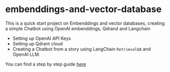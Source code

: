 # embenddings-and-vector-database

This is a quick start project on Embenddings and vector databases, creating a simple Chatbot using OpenAI embenddings, Qdrand and Langchain

- Setting up OpenAI API Keys
- Setting up Qdrant cloud
- Creating a Chatbot from a story using LangChain `RetrievalQA` and OpenAI LLM.

You can find a step by step guide [here](https://www.nderic.com/blog/embenddings-and-vector-databases)
